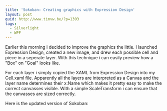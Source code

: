 ```yaml
---
title: 'Sokoban: Creating graphics with Expression Design'
layout: post
guid: http://www.timvw.be/?p=1393
tags:
  - Silverlight
  - WPF
---
```

Earlier this morning i decided to improve the graphics the little. I launched Expression Design, created a new image, and drew each possible cell and piece in a seperate layer. With this technique i can easily preview how a "Box" on "Goal" looks like.

For each layer i simply copied the XAML from Expression Design into my Cell.xaml file. Apparently all the layers are interpreted as a Canvas and the layer name determines their x:Name which makes it pretty easy to make the correct canvasses visible. With a simple ScaleTransform i can ensure that the canvasses are sized correctly.

Here is the updated version of Sokoban:

<div id="silverlightControlHost2">
  <br />
</div>
